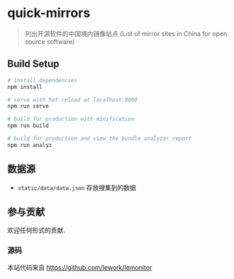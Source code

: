 # quick-mirrors

> 列出开源软件的中国境内镜像站点 (List of mirror sites in China for open source software)

## Build Setup

```bash
# install dependencies
npm install

# serve with hot reload at localhost:8080
npm run serve

# build for production with minification
npm run build

# build for production and view the bundle analyzer report
npm run analyz

```

## 数据源

- `static/data/data.json` 存放搜集到的数据


## 参与贡献

欢迎任何形式的贡献.

###  源码

本站代码来自
https://github.com/lework/lemonitor
